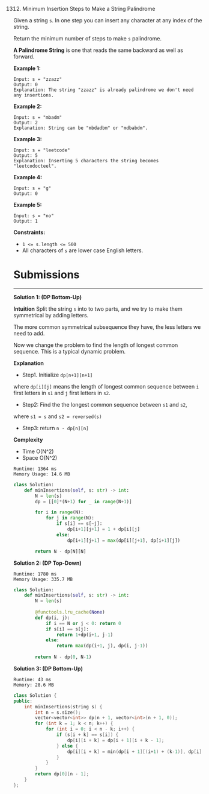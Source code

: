 1312. Minimum Insertion Steps to Make a String Palindrome

Given a string `s`. In one step you can insert any character at any index of the string.

Return the minimum number of steps to make `s` palindrome.

**A Palindrome String** is one that reads the same backward as well as forward.

 

**Example 1:**
```
Input: s = "zzazz"
Output: 0
Explanation: The string "zzazz" is already palindrome we don't need any insertions.
```

**Example 2:**
```
Input: s = "mbadm"
Output: 2
Explanation: String can be "mbdadbm" or "mdbabdm".
```

**Example 3:**
```
Input: s = "leetcode"
Output: 5
Explanation: Inserting 5 characters the string becomes "leetcodocteel".
```

**Example 4:**
```
Input: s = "g"
Output: 0
```

**Example 5:**
```
Input: s = "no"
Output: 1
```

**Constraints:**

* `1 <= s.length <= 500`
* All characters of `s` are lower case English letters.

# Submissions
---
**Solution 1: (DP Bottom-Up)**

**Intuition**
Split the string `s` into to two parts,
and we try to make them symmetrical by adding letters.

The more common symmetrical subsequence they have,
the less letters we need to add.

Now we change the problem to find the length of longest common sequence.
This is a typical dynamic problem.


**Explanation**

* Step1. Initialize `dp[n+1][n+1]`

where `dp[i][j]` means the length of longest common sequence between
`i` first letters in `s1` and `j` first letters in `s2`.

* Step2: Find the the longest common sequence between `s1` and `s2`,

where `s1 = s` and `s2 = reversed(s)`

* Step3: return `n - dp[n][n]`


**Complexity**

* Time O(N^2)
* Space O(N^2)

```
Runtime: 1364 ms
Memory Usage: 14.6 MB
```
```python
class Solution:
    def minInsertions(self, s: str) -> int:
        N = len(s)
        dp = [[0]*(N+1) for _ in range(N+1)]

        for i in range(N):
            for j in range(N):
                if s[i] == s[~j]:
                    dp[i+1][j+1] = 1 + dp[i][j]
                else:
                    dp[i+1][j+1] = max(dp[i][j+1], dp[i+1][j])

        return N - dp[N][N]
```

**Solution 2: (DP Top-Down)**
```
Runtime: 1780 ms
Memory Usage: 335.7 MB
```
```python
class Solution:
    def minInsertions(self, s: str) -> int:
        N = len(s)
        
        @functools.lru_cache(None)
        def dp(i, j):
            if i == N or j < 0: return 0
            if s[i] == s[j]:
                return 1+dp(i+1, j-1)
            else:
                return max(dp(i+1, j), dp(i, j-1))
            
        return N - dp(0, N-1)
```

**Solution 3: (DP Bottom-Up)**
```
Runtime: 43 ms
Memory: 28.6 MB
```
```c++
class Solution {
public:
    int minInsertions(string s) {
        int n = s.size();
        vector<vector<int>> dp(n + 1, vector<int>(n + 1, 0));
        for (int k = 1; k < n; k++) {
            for (int i = 0; i < n - k; i++) {
                if (s[i + k] == s[i]) {
                    dp[i][i + k] = dp[i + 1][i + k - 1];
                } else {
                    dp[i][i + k] = min(dp[i + 1][(i+1) + (k-1)], dp[i][i + k - 1]) + 1;
                }
            }
        }
        return dp[0][n - 1];
    }
};
```
